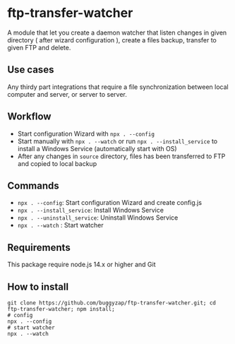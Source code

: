 # ftp-transfer-watcher

A module that let you create a daemon watcher that listen changes in given directory ( after wizard configuration ), create a files backup, transfer to given FTP and delete.

## Use cases

Any thirdy part integrations that require a file synchronization between local computer and server, or server to server.

## Workflow

- Start configuration Wizard with `npx . --config`
- Start manually with `npx . --watch` or run `npx . --install_service` to install a Windows Service (automatically start with OS)
- After any changes in `source` directory, files has been transferred to FTP and copied to local backup

## Commands

- `npx . --config`: Start configuration Wizard and create config.js
- `npx . --install_service`: Install Windows Service
- `npx . --uninstall_service`: Uninstall Windows Service
- `npx . --watch` : Start watcher

## Requirements

This package require node.js 14.x or higher and Git

## How to install

```
git clone https://github.com/buggyzap/ftp-transfer-watcher.git; cd ftp-transfer-watcher; npm install;
# config
npx . --config
# start watcher
npx . --watch
```
